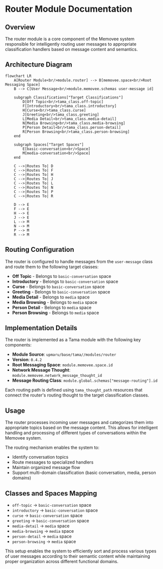 # Router Module Documentation

## Overview

The router module is a core component of the Memovee system responsible for intelligently routing user messages to appropriate classification handlers based on message content and semantics.

## Architecture Diagram

```mermaid
flowchart LR
    A[Router Module<br/>module.router] --> B[memovee.space<br/>Root Messaging Space]
    B --> C[User Message<br/>module.memovee.schemas user-message id]

    subgraph Classifications["Target Classifications"]
        D[Off Topic<br/>tama_class.off-topic]
        F[Introductory<br/>tama_class.introductory]
        H[Curse<br/>tama_class.curse]
        J[Greeting<br/>tama_class.greeting]
        L[Media Detail<br/>tama_class.media-detail]
        N[Media Browsing<br/>tama_class.media-browsing]
        P[Person Detail<br/>tama_class.person-detail]
        R[Person Browsing<br/>tama_class.person-browsing]
    end

    subgraph Spaces["Target Spaces"]
        E[basic-conversation<br/>Space]
        M[media-conversation<br/>Space]
    end

    C -->|Routes To| D
    C -->|Routes To| F
    C -->|Routes To| H
    C -->|Routes To| J
    C -->|Routes To| L
    C -->|Routes To| N
    C -->|Routes To| P
    C -->|Routes To| R

    D --> E
    F --> E
    H --> E
    J --> E
    L --> M
    N --> M
    P --> M
    R --> M
```

## Routing Configuration

The router is configured to handle messages from the `user-message` class and route them to the following target classes:

- **Off Topic** - Belongs to `basic-conversation` space
- **Introductory** - Belongs to `basic-conversation` space
- **Curse** - Belongs to `basic-conversation` space
- **Greeting** - Belongs to `basic-conversation` space
- **Media Detail** - Belongs to `media` space
- **Media Browsing** - Belongs to `media` space
- **Person Detail** - Belongs to `media` space
- **Person Browsing** - Belongs to `media` space

## Implementation Details

The router is implemented as a Tama module with the following key components:

- **Module Source**: `upmaru/base/tama//modules/router`
- **Version**: `0.4.2`
- **Root Messaging Space**: `module.memovee.space.id`
- **Network Message Thought**: `module.memovee.network_message_thought_id`
- **Message Routing Class**: `module.global.schemas["message-routing"].id`

Each routing path is defined using `tama_thought_path` resources that connect the router's routing thought to the target classification classes.

## Usage

The router processes incoming user messages and categorizes them into appropriate topics based on the message content. This allows for intelligent handling and processing of different types of conversations within the Memovee system.

The routing mechanism enables the system to:
- Identify conversation topics
- Route messages to specialized handlers
- Maintain organized message flow
- Support multi-domain classification (basic conversation, media, person domains)

## Classes and Spaces Mapping

- `off-topic` → `basic-conversation` space
- `introductory` → `basic-conversation` space
- `curse` → `basic-conversation` space
- `greeting` → `basic-conversation` space
- `media-detail` → `media` space
- `media-browsing` → `media` space
- `person-detail` → `media` space
- `person-browsing` → `media` space

This setup enables the system to efficiently sort and process various types of user messages according to their semantic content while maintaining proper organization across different functional domains.
